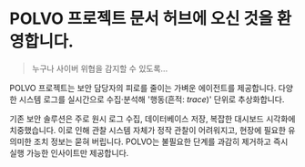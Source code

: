 # POLVO 프로젝트 문서 허브에 오신 것을 환영합니다.

> 누구나 사이버 위협을 감지할 수 있도록...

POLVO 프로젝트는 보안 담당자의 피로를 줄이는 가벼운 에이전트를 제공합니다. 다양한 시스템 로그를 실시간으로 수집·분석해 '행동(흔적: _trace_)' 단위로 추상화합니다.

기존 보안 솔루션은 주로 원시 로그 수집, 데이터베이스 저장, 복잡한 대시보드 시각화에 치중했습니다. 이로 인해 관찰 시스템 자체가 정작 관찰이 어려워지고, 현장에 필요한 유의미한 조치 정보는 묻혀 버립니다. POLVO는 불필요한 단계를 과감히 제거하고 즉시 실행 가능한 인사이트만 제공합니다.
